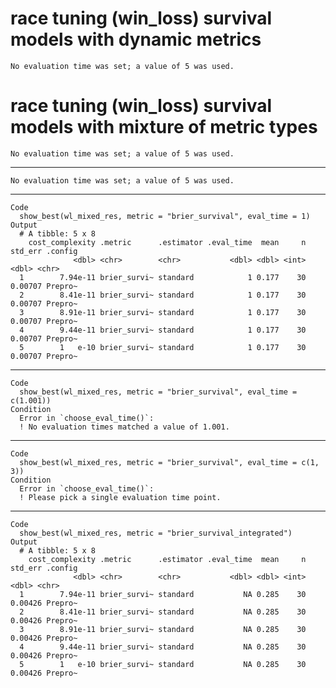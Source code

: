 # race tuning (win_loss) survival models with dynamic metrics

    No evaluation time was set; a value of 5 was used.

# race tuning (win_loss) survival models with mixture of metric types

    No evaluation time was set; a value of 5 was used.

---

    No evaluation time was set; a value of 5 was used.

---

    Code
      show_best(wl_mixed_res, metric = "brier_survival", eval_time = 1)
    Output
      # A tibble: 5 x 8
        cost_complexity .metric      .estimator .eval_time  mean     n std_err .config
                  <dbl> <chr>        <chr>           <dbl> <dbl> <int>   <dbl> <chr>  
      1        7.94e-11 brier_survi~ standard            1 0.177    30 0.00707 Prepro~
      2        8.41e-11 brier_survi~ standard            1 0.177    30 0.00707 Prepro~
      3        8.91e-11 brier_survi~ standard            1 0.177    30 0.00707 Prepro~
      4        9.44e-11 brier_survi~ standard            1 0.177    30 0.00707 Prepro~
      5        1   e-10 brier_survi~ standard            1 0.177    30 0.00707 Prepro~

---

    Code
      show_best(wl_mixed_res, metric = "brier_survival", eval_time = c(1.001))
    Condition
      Error in `choose_eval_time()`:
      ! No evaluation times matched a value of 1.001.

---

    Code
      show_best(wl_mixed_res, metric = "brier_survival", eval_time = c(1, 3))
    Condition
      Error in `choose_eval_time()`:
      ! Please pick a single evaluation time point.

---

    Code
      show_best(wl_mixed_res, metric = "brier_survival_integrated")
    Output
      # A tibble: 5 x 8
        cost_complexity .metric      .estimator .eval_time  mean     n std_err .config
                  <dbl> <chr>        <chr>           <dbl> <dbl> <int>   <dbl> <chr>  
      1        7.94e-11 brier_survi~ standard           NA 0.285    30 0.00426 Prepro~
      2        8.41e-11 brier_survi~ standard           NA 0.285    30 0.00426 Prepro~
      3        8.91e-11 brier_survi~ standard           NA 0.285    30 0.00426 Prepro~
      4        9.44e-11 brier_survi~ standard           NA 0.285    30 0.00426 Prepro~
      5        1   e-10 brier_survi~ standard           NA 0.285    30 0.00426 Prepro~

